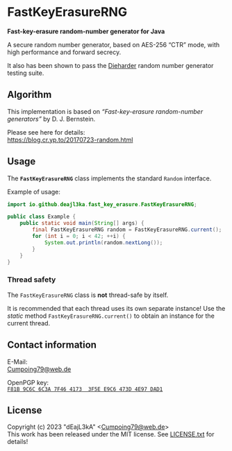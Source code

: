 # FastKeyErasureRNG

**Fast-key-erasure random-number generator for Java**

A secure random number generator, based on AES-256 “CTR” mode, with high performance and forward secrecy.

It also has been shown to pass the [Dieharder](https://webhome.phy.duke.edu/~rgb/General/dieharder.php) random number generator testing suite.

## Algorithm

This implementation is based on *“Fast-key-erasure random-number generators”* by D. J. Bernstein.

Please see here for details:  
<https://blog.cr.yp.to/20170723-random.html>

## Usage

The **`FastKeyErasureRNG`** class implements the standard `Random` interface.

Example of usage:

```java
import io.github.deajl3ka.fast_key_erasure.FastKeyErasureRNG;

public class Example {
    public static void main(String[] args) {
        final FastKeyErasureRNG random = FastKeyErasureRNG.current();
        for (int i = 0; i < 42; ++i) {
            System.out.println(random.nextLong());
        }
    }
}
```

### Thread safety

The `FastKeyErasureRNG` class is **not** thread-safe by itself.

It is recommended that each thread uses its own separate instance! Use the *static* method `FastKeyErasureRNG.current()` to obtain an instance for the current thread.

## Contact information

E-Mail:  
<Cumpoing79@web.de>

OpenPGP key:  
[`F81B 9C6C 6C3A 7F46 4173  3F5E E9C6 473D 4E97 DAD1`](https://keys.openpgp.org/vks/v1/by-fingerprint/F81B9C6C6C3A7F4641733F5EE9C6473D4E97DAD1)

## License

Copyright (c) 2023 "dEajL3kA" &lt;Cumpoing79@web.de&gt;  
This work has been released under the MIT license. See [LICENSE.txt](LICENSE.txt) for details!
